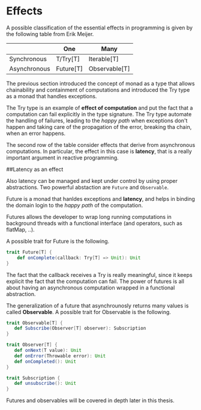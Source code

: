 # Effects

A possible classification of the essential effects in programming is given by the following table from Erik Meijer.

| | One | Many |
| -- | -- | -- |
| Synchronous | T/Try[T] | Iterable[T] |
| Asynchronous | Future[T] | Observable[T] |

The previous section introduced the concept of monad as a type that allows chainability and containment of computations and introduced the Try type as a monad that handles exceptions.

The Try type is an example of **effect of computation** and put the fact that a computation can fail explicitly in the type signature. The Try type automate the handling of failures, leading to the *happy path* when exceptions don't happen and taking care of the propagation of the error, breaking tha chain, when an error happens.

The second row of the table consider effects that derive from asynchronous computations. In particular, the effect in this case is **latency**, that is a really important argument in reactive programming.

##Latency as an effect

Also latency can be managed and kept under control by using proper abstractions. Two powerful abstaction are `Future` and `Observable`.

Future is a monad that hanldes exceptions and **latency**, and helps in binding the domain login to the *happy path* of the computation.

Futures allows the developer to wrap long running computations in background threads with a functional interface (and operators, such as flatMap, ..).

A possible trait for Future is the following.

```scala
trait Future[T] {
    def onComplete(callback: Try[T] => Unit): Unit
}
```

The fact that the callback receives a Try is really meaningful, since it keeps explicit the fact that the computation can fail. The power of futures is all about having an asynchronous computation wrapped in a functional abstraction.

The generalization of a future that asynchrounosly returns many values is called **Observable**. A possible trait for Observable is the following.

```scala
trait Observable[T] {
   def Subscribe(Observer[T] observer): Subscription
}

trait Observer[T] {
   def onNext(T value): Unit
   def onError(Throwable error): Unit
   def onCompleted(): Unit
}

trait Subscription {
   def unsubscribe(): Unit
}
```

Futures and observables will be covered in depth later in this thesis.
